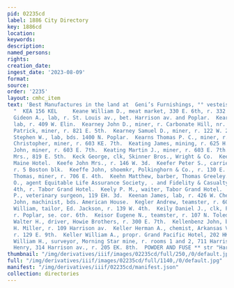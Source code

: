 ```yaml
---
pid: 02235cd
label: 1886 City Directory
key: 1886cd
location: 
keywords: 
description: 
named_persons: 
rights: 
creation_date: 
ingest_date: '2023-08-09'
format: 
source: 
order: '2235'
layout: cmhc_item
text: 'Best Manufactures in the land at  Geni’s Furnishings, °° vesteis ries € smiae!
  "  KEA 156 KEL     Keane William D., meat market, 330 E. 6th, r. 332 E. 6th.  Kearney
  Gideon A., lab, r. St. Louis av., bet. Harrison av. and Poplar.  Kearney James,
  lab, r. 409 W. Elin.  Kearney John D., miner, r. Carbonate Hill, nr. Reservoir.  Kearney
  Patrick, miner, r. 821 E. 5th.  Kearney Samuel D., miner, r. 122 W. 2d.  Kearney
  Stephen W., lab, bds. 1400 N. Poplar.  Kearns Thomas P. C., miner, r. 804 E. 7th.  Keating
  Christopher, miner, r. 603 KE. 7th.  Keating James, mining, r. 625 H. 6th.  Keating
  John, miner, r. 603 E. 7th.  Keating Martin J., miner, r. 603 E. 7th.  Keating Mary
  Mrs., 819 E. 5th.  Keck George, clk, Skinner Bros., Wright & Co.  Keefe John, cook,
  Maine Hotel.  Keefe John Mrs., r. 146 W. 3d.  Keefer Peter S., carrier, postofiice,
  r. 5 Boston blk.  Keeffe John, shoemkr, Polkinghorn & Co., r. 130 E. 6th.  Keegan
  Thomas, miner, r. 706 E. 4th.  Keehn Matthew, barber, Thomas Greeley.  KEELER GEORGE
  O., agent Equitable Life Assurance Society, . and Fidelity & Casualty Co., 104 W.
  4th, r. Tabor Grand Hotel.  Keely P. M., waiter, Tabor Grand Hotel.  Keenan Alexander
  P., veterinary surgeon, 119 EH. 3d.  Keenan James, lab, r. 426 W. Chestnut.  Keenan
  John, machinist, bds. American House.  Kegler Andrew, teamster, r. 609 W. Elm.  Keilbaugh
  William, tailor, Ed. Jackson, r. 139 W. 4th.  Keily Daniel J., clk, Fred Butler,
  r. Poplar, se. cor. 6th.  Keisor Eugene N., teamster, r. 107 N. Toledo av.  Keizer
  Walter H., driver, Howie Brothers, r. 300 E. 7th.  Kellenbenz John, butcher, J.
  H. Miller, r. 109 Harrison av.  Keller Herman A., chemist, Arkansas Valley Smelter,
  r. 129 E. 9th.  Keller William A., propr. Grand Pacific Hotel, 202 HK. 3d.  Keller
  William H., surveyor, Morning Star mine, r. rooms 1 and 2, 711 Harrison av.  Kellerman
  Henry, 314 Harrison av., r. 205 EK. 8th.  POWDER AND FUSE ** str "Harnison ‘ave       '
thumbnail: "/img/derivatives/iiif/images/02235cd/full/250,/0/default.jpg"
full: "/img/derivatives/iiif/images/02235cd/full/1140,/0/default.jpg"
manifest: "/img/derivatives/iiif/02235cd/manifest.json"
collection: directories
---
```

